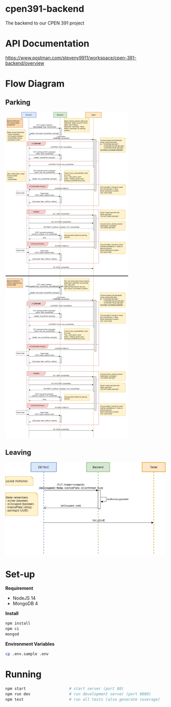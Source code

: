 # cpen391-backend

The backend to our CPEN 391 project

# API Documentation

https://www.postman.com/steveny9911/workspace/cpen-391-backend/overview

# Flow Diagram

## Parking

![](static/parking.drawio.png)

## Leaving

![](static/leaving.drawio.png)

# Set-up

**Requirement**

- NodeJS 14
- MongoDB 4

**Install**

```sh
npm install
npm ci
mongod
```

**Environment Variables**

```sh
cp .env.sample .env
```

# Running

```sh
npm start                   # start server (port 80)
npm run dev                 # run development server (port 8080)
npm test                    # run all tests (also generate coverage)
```
